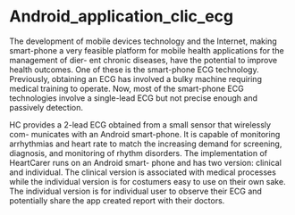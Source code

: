 # Android_application_clic_ecg

The development of mobile devices technology and the Internet, making smart-phone a very feasible platform for mobile health applications for the management of dier- ent chronic diseases, have the potential to improve health outcomes. One of these is the smart-phone ECG technology. Previously, obtaining an ECG has involved a bulky machine requiring medical training to operate. Now, most of the smart-phone ECG technologies involve a single-lead ECG but not precise enough and passively detection.

HC provides a 2-lead ECG obtained from a small sensor that wirelessly com- municates with an Android smart-phone. It is capable of monitoring arrhythmias and heart rate to match the increasing demand for screening, diagnosis, and monitoring of rhythm disorders. The implementation of HeartCarer runs on an Android smart- phone and has two version: clinical and individual. The clinical version is associated with medical processes while the individual version is for costumers easy to use on their own sake. The individual version is for individual user to observe their ECG and potentially share the app created report with their doctors.
